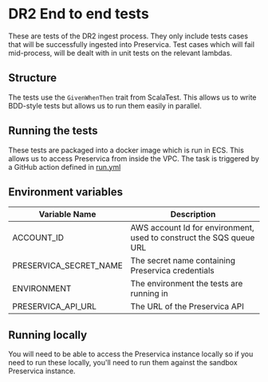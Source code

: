 # DR2 End to end tests

These are tests of the DR2 ingest process. They only include tests cases that will be successfully ingested into
Preservica.
Test cases which will fail mid-process, will be dealt with in unit tests on the relevant lambdas.

## Structure

The tests use the `GivenWhenThen` trait from ScalaTest. This allows us to write BDD-style tests but allows us to run
them easily in parallel.

## Running the tests

These tests are packaged into a docker image which is run in ECS.
This allows us to access Preservica from inside the VPC. The task is triggered by a GitHub action defined
in [run.yml](./.github/workflows/run.yml)

## Environment variables

| Variable Name          | Description                                                         |
|------------------------|---------------------------------------------------------------------|
| ACCOUNT_ID             | AWS account Id for environment, used to construct the SQS queue URL |
| PRESERVICA_SECRET_NAME | The secret name containing Preservica credentials                   |
| ENVIRONMENT            | The environment the tests are running in                            |
| PRESERVICA_API_URL     | The URL of the Preservica API                                       |

## Running locally

You will need to be able to access the Preservica instance locally so if you need to run these locally, you'll need to
run them against the sandbox Preservica instance.
